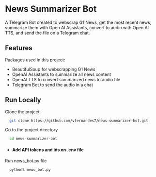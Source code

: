 
# News Summarizer Bot

A Telegram Bot created to webscrap G1 News, get the most recent news, summarize them with Open AI Assistants, convert to audio with Open AI TTS, and send the file on a Telegram chat.




## Features

Packages used in this project:

- BeautifulSoup for webscrapping G1 News
- OpenAI Assistants to summarize all news content
- OpenAI TTS to convert summarized news to audio file
- Telegram Bot to send the audio in a chat


## Run Locally

Clone the project

```bash
  git clone https://github.com/vfernandes7/news-summarizer-bot.git
```

Go to the project directory

```bash
  cd news-summarizer-bot
```

- #### Add API tokens and ids on .env file


Run news_bot.py file

```bash
  python3 news_bot.py
```

